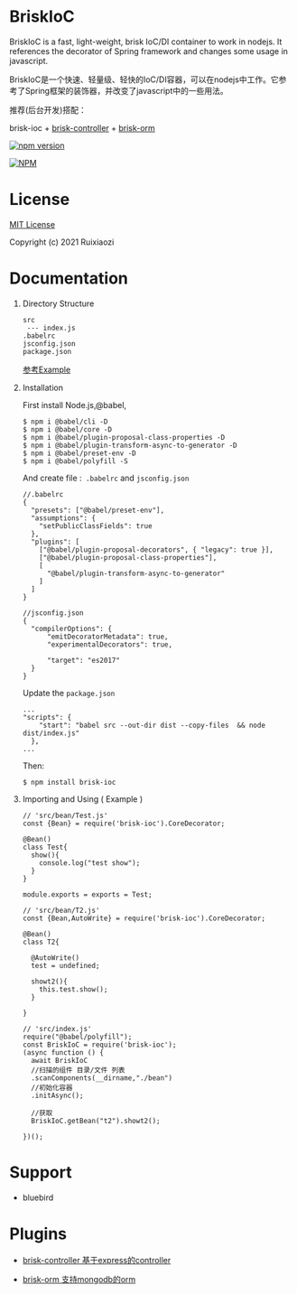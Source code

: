 # BriskIoC

BriskIoC is a fast, light-weight, brisk IoC/DI container to work in nodejs. It references the decorator of Spring framework and changes some usage in javascript.

BriskIoC是一个快速、轻量级、轻快的IoC/DI容器，可以在nodejs中工作。它参考了Spring框架的装饰器，并改变了javascript中的一些用法。

推荐(后台开发)搭配：

brisk-ioc + [brisk-controller](https://github.com/ruixiaozi/brisk-controller) + [brisk-orm](https://github.com/ruixiaozi/brisk-orm)

[![npm version](https://badge.fury.io/js/brisk-ioc.svg)](https://badge.fury.io/js/brisk-ioc)

[![NPM](https://nodei.co/npm/brisk-ioc.png)](https://nodei.co/npm/brisk-ioc/)

# License

[MIT License](./LICENSE)

Copyright (c) 2021 Ruixiaozi

# Documentation

1. Directory Structure

   ```
   src
    --- index.js
   .babelrc
   jsconfig.json
   package.json
   ```

   [参考Example](./example)

2. Installation

   First install Node.js,@babel, 

   ```
   $ npm i @babel/cli -D
   $ npm i @babel/core -D
   $ npm i @babel/plugin-proposal-class-properties -D
   $ npm i @babel/plugin-transform-async-to-generator -D
   $ npm i @babel/preset-env -D
   $ npm i @babel/polyfill -S
   ```

   And create file :` .babelrc` and  `jsconfig.json`

   ```
   //.babelrc
   {
     "presets": ["@babel/preset-env"],
     "assumptions": {
       "setPublicClassFields": true
     },
     "plugins": [
       ["@babel/plugin-proposal-decorators", { "legacy": true }],
       ["@babel/plugin-proposal-class-properties"],
       [
         "@babel/plugin-transform-async-to-generator"
       ]
     ]
   }
   
   //jsconfig.json
   {
     "compilerOptions": {
         "emitDecoratorMetadata": true,
         "experimentalDecorators": true,
   
         "target": "es2017"
     }
   }
   ```

   Update the `package.json`

   ```
   ...
   "scripts": {
       "start": "babel src --out-dir dist --copy-files  && node dist/index.js"
     },
   ...
   ```

   Then:

   ```
   $ npm install brisk-ioc
   ```

3. Importing and Using ( Example )

   ```
   // 'src/bean/Test.js'
   const {Bean} = require('brisk-ioc').CoreDecorator;
   
   @Bean()
   class Test{
     show(){
       console.log("test show");
     }
   }
   
   module.exports = exports = Test;
   
   ```

   ```
   // 'src/bean/T2.js'
   const {Bean,AutoWrite} = require('brisk-ioc').CoreDecorator;
   
   @Bean()
   class T2{
   
     @AutoWrite()
     test = undefined;
   
     showt2(){
       this.test.show();
     }
   
   }
   
   ```

   ```
   // 'src/index.js'
   require("@babel/polyfill");
   const BriskIoC = require('brisk-ioc');
   (async function () {
     await BriskIoC
     //扫描的组件 目录/文件 列表
     .scanComponents(__dirname,"./bean")
     //初始化容器
     .initAsync();
   
     //获取
     BriskIoC.getBean("t2").showt2();
   
   })();
   ```

# Support

+ bluebird

# Plugins

+ [brisk-controller 基于express的controller](https://github.com/ruixiaozi/brisk-controller)

+ [brisk-orm 支持mongodb的orm](https://github.com/ruixiaozi/brisk-orm)

  

